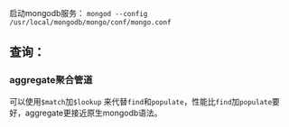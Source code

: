 启动mongodb服务：
`mongod --config /usr/local/mongodb/mongo/conf/mongo.conf`

## 查询：
### aggregate聚合管道
可以使用`$match`加`$lookup` 来代替`find`和`populate`，性能比`find`加`populate`要好，aggregate更接近原生mongodb语法。


  